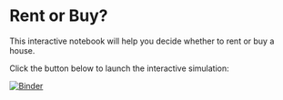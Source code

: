 
# Rent or Buy?

This interactive notebook will help you decide whether to rent or buy a house. 

Click the button below to launch the interactive simulation:

[![Binder](https://mybinder.org/badge_logo.svg)](https://mybinder.org/v2/gh/sg-s/rent-or-buy/master?filepath=rent-or-buy.ipynb)
